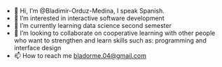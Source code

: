 - 👋 Hi, I’m @Bladimir-Orduz-Medina, I speak Spanish.
- 👀 I’m interested in interactive software development
- 🌱 I’m currently learning data science second semester
- 💞️ I’m looking to collaborate on cooperative learning with other people who want to strengthen and learn skills such as: programming and interface design
- 📫 How to reach me bladorme.04@gmail.com

<!---
Bladimir-Orduz-Medina/Bladimir-Orduz-Medina is a ✨ special ✨ repository because its `README.md` (this file) appears on your GitHub profile.
You can click the Preview link to take a look at your changes.
--->
